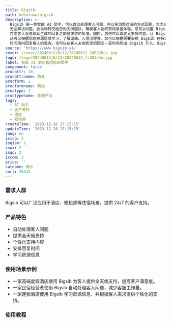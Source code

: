 ```yaml
---
title: Bigsib
path: kehufuwu/bigsib
description: >-
  Bigsib 是一款智能 AI 助手，可以自动处理客人问题，并以亲切而对话的方式回答，大大减少客服工作量，提供全天候支持。如果 Bigsib
  无法解决问题，会自动转交给您的支持团队，确保客人始终获得最佳体验。您可以设置 Bigsib
  在向客人发送自动生成的回复之前征求您的批准。同时，您还可以自定义支持内容，让 Bigsib 根据您的需求提供准确的答案。Bigsib
  还可以根据您的房源信息学习，了解设施、入住流程等。您可以根据需要安排 Bigsib 在特定日期 /
  时间段内回复客人的查询，也可以在客人未收到您的回复一定时间后由 Bigsib 介入。Bigsib 受到高端度假租赁的信赖。
source: 'https://www.bigsib.ai/'
cover: /cover/20240612/6/12/20240612_240226cc.jpg
logo: /logo/20240612/6/12/20240612_fc283d4a.jpg
label: 智能 AI 酒店和短租房助手
component: false
procattr: 10
procattrname: 商业
procform: 1
procformname: 网站
proctype: 1
proctypename: 普通产品
tags:
  - AI 助手
  - 客户支持
  - 酒店
  - 短租房
createTime: '2023-12-26 17:15:15'
updateTime: '2023-12-26 17:15:15'
lang: en
isicp: 2
isqian: 2
iswx: 2
isqq: 2
iscom: 2
price: ''
catname: 商业
sort: 26342
---
```




### 需求人群
Bigsib 可以广泛应用于酒店、短租房等住宿场景，提供 24/7 的客户支持。

### 产品特色
- 自动处理客人问题
- 提供全天候支持
- 个性化支持内容
- 安排回复时间
- 学习房源信息

### 使用场景示例
- 一家高端度假酒店使用 Bigsib 为客人提供全天候支持，提高客户满意度。
- 一家民宿经营者使用 Bigsib 自动处理客人问题，减少客服工作量。
- 一家连锁酒店使用 Bigsib 学习房源信息，并根据客人需求提供个性化的支持。

### 使用教程


  
